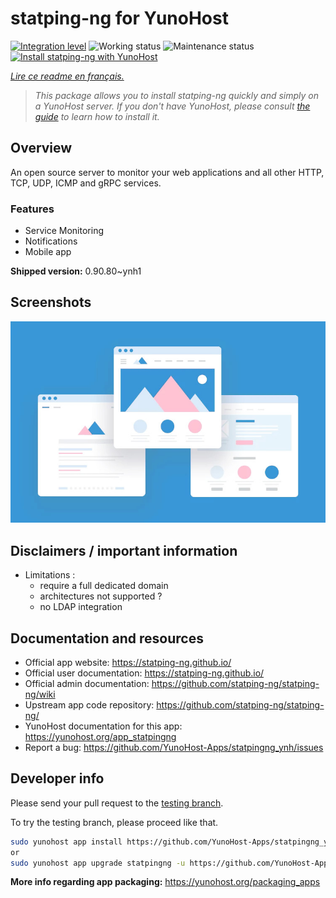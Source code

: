 <!--
N.B.: This README was automatically generated by https://github.com/YunoHost/apps/tree/master/tools/README-generator
It shall NOT be edited by hand.
-->

# statping-ng for YunoHost

[![Integration level](https://dash.yunohost.org/integration/statpingng.svg)](https://dash.yunohost.org/appci/app/statpingng) ![Working status](https://ci-apps.yunohost.org/ci/badges/statpingng.status.svg) ![Maintenance status](https://ci-apps.yunohost.org/ci/badges/statpingng.maintain.svg)  
[![Install statping-ng with YunoHost](https://install-app.yunohost.org/install-with-yunohost.svg)](https://install-app.yunohost.org/?app=statpingng)

*[Lire ce readme en français.](./README_fr.md)*

> *This package allows you to install statping-ng quickly and simply on a YunoHost server.
If you don't have YunoHost, please consult [the guide](https://yunohost.org/#/install) to learn how to install it.*

## Overview

An open source server to monitor your web applications and all other HTTP, TCP, UDP, ICMP and gRPC services.

### Features

- Service Monitoring
- Notifications
- Mobile app



**Shipped version:** 0.90.80~ynh1

## Screenshots

![Screenshot of statping-ng](./doc/screenshots/example.jpg)

## Disclaimers / important information

* Limitations :
    * require a full dedicated domain
    * architectures not supported ?
    * no LDAP integration


## Documentation and resources

* Official app website: <https://statping-ng.github.io/>
* Official user documentation: <https://statping-ng.github.io/>
* Official admin documentation: <https://github.com/statping-ng/statping-ng/wiki>
* Upstream app code repository: <https://github.com/statping-ng/statping-ng/>
* YunoHost documentation for this app: <https://yunohost.org/app_statpingng>
* Report a bug: <https://github.com/YunoHost-Apps/statpingng_ynh/issues>

## Developer info

Please send your pull request to the [testing branch](https://github.com/YunoHost-Apps/statpingng_ynh/tree/testing).

To try the testing branch, please proceed like that.

``` bash
sudo yunohost app install https://github.com/YunoHost-Apps/statpingng_ynh/tree/testing --debug
or
sudo yunohost app upgrade statpingng -u https://github.com/YunoHost-Apps/statpingng_ynh/tree/testing --debug
```

**More info regarding app packaging:** <https://yunohost.org/packaging_apps>
